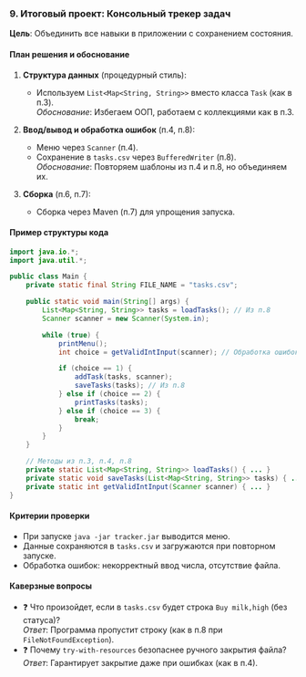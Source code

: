 ### **9. Итоговый проект: Консольный трекер задач**
**Цель**: Объединить все навыки в приложении с сохранением состояния.

#### **План решения и обоснование**
1. **Структура данных** (процедурный стиль):
    - Используем `List<Map<String, String>>` вместо класса `Task` (как в п.3).  
      *Обоснование*: Избегаем ООП, работаем с коллекциями как в п.3.

2. **Ввод/вывод и обработка ошибок** (п.4, п.8):
    - Меню через `Scanner` (п.4).
    - Сохранение в `tasks.csv` через `BufferedWriter` (п.8).  
      *Обоснование*: Повторяем шаблоны из п.4 и п.8, но объединяем их.

3. **Сборка** (п.6, п.7):
    - Сборка через Maven (п.7) для упрощения запуска.

#### **Пример структуры кода**
```java
import java.io.*;
import java.util.*;

public class Main {
    private static final String FILE_NAME = "tasks.csv";

    public static void main(String[] args) {
        List<Map<String, String>> tasks = loadTasks(); // Из п.8
        Scanner scanner = new Scanner(System.in);

        while (true) {
            printMenu();
            int choice = getValidIntInput(scanner); // Обработка ошибок из п.4

            if (choice == 1) {
                addTask(tasks, scanner);
                saveTasks(tasks); // Из п.8
            } else if (choice == 2) {
                printTasks(tasks);
            } else if (choice == 3) {
                break;
            }
        }
    }

    // Методы из п.3, п.4, п.8
    private static List<Map<String, String>> loadTasks() { ... }
    private static void saveTasks(List<Map<String, String>> tasks) { ... }
    private static int getValidIntInput(Scanner scanner) { ... }
}
```

#### **Критерии проверки**
- При запуске `java -jar tracker.jar` выводится меню.
- Данные сохраняются в `tasks.csv` и загружаются при повторном запуске.
- Обработка ошибок: некорректный ввод числа, отсутствие файла.

#### **Каверзные вопросы**
- ❓ Что произойдет, если в `tasks.csv` будет строка `Buy milk,high` (без статуса)?  
  *Ответ*: Программа пропустит строку (как в п.8 при `FileNotFoundException`).
- ❓ Почему `try-with-resources` безопаснее ручного закрытия файла?  
  *Ответ*: Гарантирует закрытие даже при ошибках (как в п.4).  